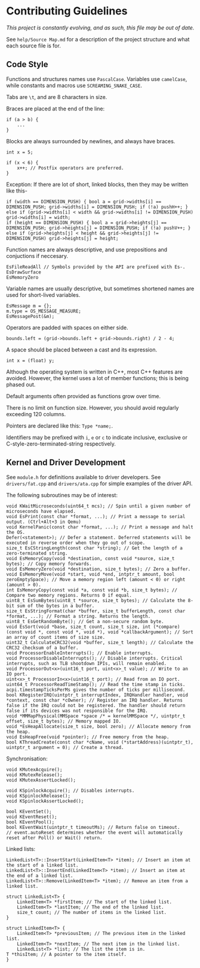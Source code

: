 # Contributing Guidelines

*This project is constantly evolving, and as such, this file may be out of date.*

See `help/Source Map.md` for a description of the project structure and what each source file is for.

## Code Style

Functions and structures names use `PascalCase`.
Variables use `camelCase`, while constants and macros use `SCREAMING_SNAKE_CASE`.

Tabs are `\t`, and are 8 characters in size.

Braces are placed at the end of the line: 

    if (a > b) {
        ...
    }
    
Blocks are always surrounded by newlines, and always have braces.

    int x = 5;
    
    if (x < 6) {
        x++; // Postfix operators are preferred.
    }
    
Exception: If there are lot of short, linked blocks, then they may be written like this-

    if (width == DIMENSION_PUSH) { bool a = grid->widths[i] == DIMENSION_PUSH; grid->widths[i] = DIMENSION_PUSH; if (!a) pushH++; }
    else if (grid->widths[i] < width && grid->widths[i] != DIMENSION_PUSH) grid->widths[i] = width;
    if (height == DIMENSION_PUSH) { bool a = grid->heights[j] == DIMENSION_PUSH; grid->heights[j] = DIMENSION_PUSH; if (!a) pushV++; }
    else if (grid->heights[j] < height && grid->heights[j] != DIMENSION_PUSH) grid->heights[j] = height;

Function names are always descriptive, and use prepositions and conjuctions if neccesary. 

    EsFileReadAll // Symbols provided by the API are prefixed with Es-.
    EsDrawSurface
    EsMemoryZero
    
Variable names are usually descriptive, but sometimes shortened names are used for short-lived variables.

    EsMessage m = {};
    m.type = OS_MESSAGE_MEASURE;
    EsMessagePost(&m);

Operators are padded with spaces on either side.

    bounds.left = (grid->bounds.left + grid->bounds.right) / 2 - 4;
    
A space should be placed between a cast and its expression.

    int x = (float) y;

Although the operating system is written in C++, most C++ features are avoided.
However, the kernel uses a lot of member functions; this is being phased out.

Default arguments often provided as functions grow over time.

There is no limit on function size. However, you should avoid regularly exceeding 120 columns.

Pointers are declared like this: `Type *name;`.

Identifiers may be prefixed with `i`, `e` or `c` to indicate inclusive, exclusive or C-style-zero-terminated-string respectively.

## Kernel and Driver Development

See `module.h` for definitions available to driver developers. See `drivers/fat.cpp` and `drivers/ata.cpp` for simple examples of the driver API.

The following subroutines may be of interest:

    void KWaitMicroseconds(uint64_t mcs); // Spin until a given number of microseconds have elapsed.
    void EsPrint(const char *format, ...); // Print a message to serial output. (Ctrl+Alt+3 in Qemu)
    void KernelPanic(const char *format, ...); // Print a message and halt the OS.
    Defer(<statement>); // Defer a statement. Deferred statements will be executed in reverse order when they go out of scope.
    size_t EsCStringLength(const char *string); // Get the length of a zero-terminated string.
    void EsMemoryCopy(void *destination, const void *source, size_t bytes); // Copy memory forwards.
    void EsMemoryZero(void *destination, size_t bytes); // Zero a buffer.
    void EsMemoryMove(void *start, void *end, intptr_t amount, bool zeroEmptySpace); // Move a memory region left (amount < 0) or right (amount > 0).
    int EsMemoryCopy(const void *a, const void *b, size_t bytes); // Compare two memory regions. Returns 0 if equal.
    uint8_t EsSumBytes(uint8_t *source, size_t bytes); // Calculate the 8-bit sum of the bytes in a buffer.
    size_t EsStringFormat(char *buffer, size_t bufferLength, const char *format, ...); // Format a string. Returns the length.
    uint8_t EsGetRandomByte(); // Get a non-secure random byte.
    void EsSort(void *base, size_t count, size_t size, int (*compare)(const void *, const void *, void *), void *callbackArgument); // Sort an array of count items of size size.
    uint32_t CalculateCRC32(void *buffer, size_t length); // Calculate the CRC32 checksum of a buffer.
    void ProcessorEnableInterrupts(); // Enable interrupts.
    void ProcessorDisableInterrupts(); // Disable interrupts. Critical interrupts, such as TLB shootdown IPIs, will remain enabled.
    void ProcessorOut<x>(uint16_t port, uint<x>_t value); // Write to an IO port.
    uint<x>_t ProcessorIn<x>(uint16_t port); // Read from an IO port.
    uint64_t ProcessorReadTimeStamp(); // Read the time stamp in ticks. acpi.timestampTicksPerMs gives the number of ticks per millisecond.
    bool KRegisterIRQ(uintptr_t interruptIndex, IRQHandler handler, void *context, const char *cOwner); // Register an IRQ handler. Returns false if the IRQ could not be registered. The handler should return false if its devices was not responsible for the IRQ.
    void *MMMapPhysical(MMSpace *space /* = kernelMMSpace */, uintptr_t offset, size_t bytes); // Memory mapped IO.
    void *EsHeapAllocate(size_t size, bool zero); // Allocate memory from the heap.
    void EsHeapFree(void *pointer); // Free memory from the heap.
    bool KThreadCreate(const char *cName, void (*startAddress)(uintptr_t), uintptr_t argument = 0); // Create a thread.

Synchronisation:

    void KMutexAcquire();
    void KMutexRelease();
    void KMutexAssertLocked();

    void KSpinlockAcquire(); // Disables interrupts.
    void KSpinlockRelease();
    void KSpinlockAssertLocked();

    bool KEventSet();
    void KEventReset();
    bool KEventPool();
    bool KEventWait(uintptr_t timeoutMs); // Return false on timeout.
    // event.autoReset determines whether the event will automatically reset after Poll() or Wait() return.

Linked lists:

    LinkedList<T>::InsertStart(LinkedItem<T> *item); // Insert an item at the start of a linked list.
    LinkedList<T>::InsertEnd(LinkedItem<T> *item); // Insert an item at the end of a linked list.
    LinkedList<T>::Remove(LinkedItem<T> *item); // Remove an item from a linked list.
    
    struct LinkedList<T> {
        LinkedItem<T> *firstItem; // The start of the linked list.
        LinkedItem<T> *lastItem; // The end of the linked list.
        size_t count; // The number of items in the linked list.
    }

    struct LinkedItem<T> {
        LinkedItem<T> *previousItem; // The previous item in the linked list.
        LinkedItem<T> *nextItem; // The next item in the linked list.
        LinkedList<T> *list; // The list the item is in.
	T *thisItem; // A pointer to the item itself.
    }
